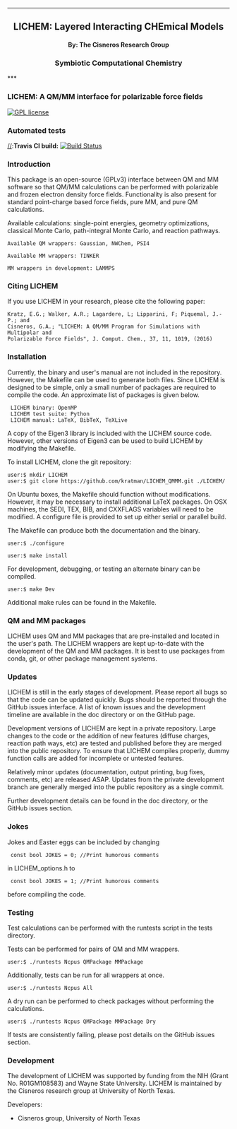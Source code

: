 
[//]: # (Mixture of GitHub markdown and HTML. HTML is needed for formatting.)

***
<div align=center> <h2>
LICHEM: Layered Interacting CHEmical Models
</h2> </div>

<div align=center> <h4> By: The Cisneros Research Group </h4> </div>

<div align=center> <h3> Symbiotic Computational Chemistry </h3> </div>
***

### LICHEM: A QM/MM interface for polarizable force fields

[![GPL license](https://img.shields.io/badge/license-GPLv3-blue.svg?style=flat)](https://github.com/kratman/LICHEM_QMMM/blob/master/src/GPL_LICENSE)

### Automated tests

[//]:**Travis CI build:** [![Build Status](https://travis-ci.org/CisnerosResearch/LICHEM_QMMM.svg?branch=master)](https://travis-ci.org/CisnerosResearch/LICHEM_QMMM)

### Introduction

This package is an open-source (GPLv3) interface between QM and MM software
so that QM/MM calculations can be performed with polarizable and frozen
electron density force fields. Functionality is also present for standard
point-charge based force fields, pure MM, and pure QM calculations.

Available calculations: single-point energies, geometry optimizations,
classical Monte Carlo, path-integral Monte Carlo, and reaction pathways.
```
Available QM wrappers: Gaussian, NWChem, PSI4

Available MM wrappers: TINKER

MM wrappers in development: LAMMPS
```

### Citing LICHEM

If you use LICHEM in your research, please cite the following paper:

```
Kratz, E.G.; Walker, A.R.; Lagardere, L; Lipparini, F; Piquemal, J.-P.; and
Cisneros, G.A.; "LICHEM: A QM/MM Program for Simulations with Multipolar and
Polarizable Force Fields", J. Comput. Chem., 37, 11, 1019, (2016)
```

### Installation

Currently, the binary and user's manual are not included in the repository.
However, the Makefile can be used to generate both files. Since LICHEM is
designed to be simple, only a small number of packages are required to compile
the code. An approximate list of packages is given below.
```
 LICHEM binary: OpenMP
 LICHEM test suite: Python
 LICHEM manual: LaTeX, BibTeX, TeXLive
```
A copy of the Eigen3 library is included with the LICHEM source code.
However, other versions of Eigen3 can be used to build LICHEM by modifying
the Makefile.

To install LICHEM, clone the git repository:
```
user:$ mkdir LICHEM
user:$ git clone https://github.com/kratman/LICHEM_QMMM.git ./LICHEM/
```

On Ubuntu boxes, the Makefile should function without modifications. However,
it may be necessary to install additional LaTeX packages. On OSX machines,
the SEDI, TEX, BIB, and CXXFLAGS variables will need to be modified.
A configure file is provided to set up either serial or parallel build.

The Makefile can produce both the documentation and the binary.
```
user:$ ./configure
```
```
user:$ make install
```

For development, debugging, or testing an alternate binary can be compiled.
```
user:$ make Dev
```

Additional make rules can be found in the Makefile.

### QM and MM packages

LICHEM uses QM and MM packages that are pre-installed and located in the
user's path. The LICHEM wrappers are kept up-to-date with the development of
the QM and MM packages. It is best to use packages from conda, git, or other
package management systems.

### Updates

LICHEM is still in the early stages of development. Please report all bugs so
that the code can be updated quickly. Bugs should be reported through the
GitHub issues interface. A list of known issues and the development timeline
are available in the doc directory or on the GitHub page.

Development versions of LICHEM are kept in a private repository. Large changes
to the code or the addition of new features (diffuse charges, reaction path
ways, etc) are tested and published before they are merged into the public
repository. To ensure that LICHEM compiles properly, dummy function calls are
added for incomplete or untested features.

Relatively minor updates (documentation, output printing, bug fixes, comments,
etc) are released ASAP. Updates from the private development branch are
generally merged into the public repository as a single commit.

Further development details can be found in the doc directory, or the GitHub
issues section.

### Jokes

Jokes and Easter eggs can be included by changing
```
 const bool JOKES = 0; //Print humorous comments
```
in LICHEM_options.h to
```
 const bool JOKES = 1; //Print humorous comments
```
before compiling the code.

### Testing

Test calculations can be performed with the runtests script in the tests
directory.

Tests can be performed for pairs of QM and MM wrappers.
```
user:$ ./runtests Ncpus QMPackage MMPackage
```

Additionally, tests can be run for all wrappers at once.
```
user:$ ./runtests Ncpus All
```

A dry run can be performed to check packages without performing the
calculations.
```
user:$ ./runtests Ncpus QMPackage MMPackage Dry
```

If tests are consistently failing, please post details on the GitHub issues
section.

### Development

The development of LICHEM was supported by funding from the NIH (Grant No.
R01GM108583) and Wayne State University. LICHEM is maintained by the Cisneros
research group at University of North Texas.

Developers:
<ul>
  <li>Cisneros group, University of North Texas
</ul>

